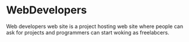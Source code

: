 # WebDevelopers

Web developers web site is a project hosting web site where people can ask for projects and programmers can start woking as freelabcers.
